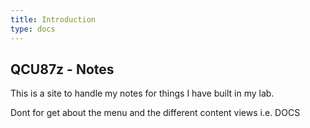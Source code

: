 ```yaml
---
title: Introduction
type: docs
---
```


## QCU87z - Notes

This is a site to handle my notes for things I have built in my lab.

Dont for get about the menu and the different content views i.e. DOCS
